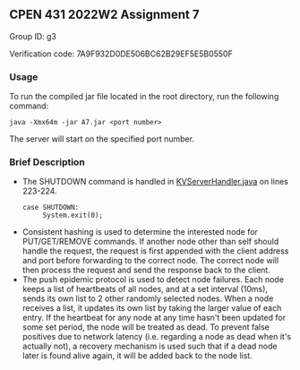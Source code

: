## CPEN 431 2022W2 Assignment 7

Group ID: g3

Verification code: 7A9F932D0DE506BC62B29EF5E5B0550F

### Usage
To run the compiled jar file located in the root directory, run the following command:

`java -Xmx64m -jar A7.jar <port number>`

The server will start on the specified port number.

### Brief Description

- The SHUTDOWN command is handled in [KVServerHandler.java]() on lines 223-224.
  ```
  case SHUTDOWN:
       System.exit(0);
  ```
- Consistent hashing is used to determine the interested node for PUT/GET/REMOVE commands. 
  If another node other than self should handle the request, the request is first appended with the client
  address and port before forwarding to the correct node. The correct node will then process the request and send the
  response back to the client.
- The push epidemic protocol is used to detect node failures. Each node keeps a list of heartbeats of all nodes, and at 
  a set interval (10ms), sends its own list to 2 other randomly selected nodes. When a node receives a list, it updates
  its own list by taking the larger value of each entry. If the heartbeat for any node at any time hasn't been updated
  for some set period, the node will be treated as dead. To prevent false positives due to network latency (i.e. regarding a
  node as dead when it's actually not), a recovery mechanism is used such that if a dead node later is found alive again,
  it will be added back to the node list.